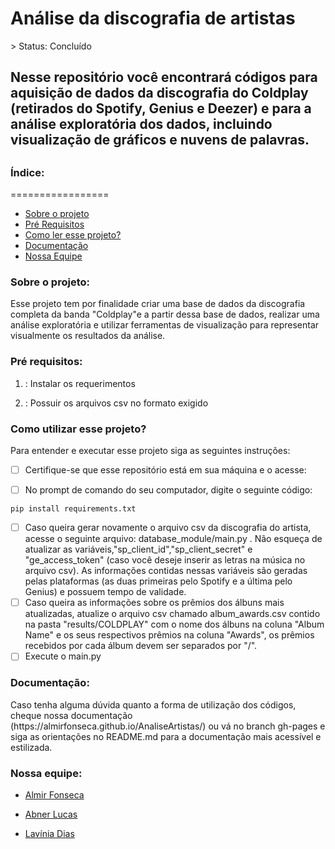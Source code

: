 <h1>Análise da discografia de artistas</h1>
> Status: Concluído

<h2>Nesse repositório você encontrará códigos para aquisição de dados da discografia do Coldplay (retirados do Spotify, Genius e Deezer) e para a análise exploratória dos dados, incluindo visualização de gráficos e nuvens de palavras. <h2>

<h3>Índice:</h3>
=================

   * [Sobre o projeto](#sobre)
   * [Pré Requisitos](#pre-requisitos)
   * [Como ler esse projeto?](#como-ler)
   * [Documentação](#documentacao)
   * [Nossa Equipe](#equipe)


<h3 id=sobre>Sobre o projeto:</h3>

  Esse projeto tem por finalidade criar uma base de dados da discografia completa da banda "Coldplay"e a partir dessa base de dados, realizar uma análise exploratória e utilizar ferramentas de visualização para representar visualmente os resultados da análise.


<h3 id=pre-requisitos>Pré requisitos:</h3>

1. : Instalar os requerimentos

2. : Possuir os arquivos csv no formato exigido
  

<h3 id=como-ler>Como utilizar esse projeto?</h3>
Para entender e executar esse projeto siga as seguintes instruções:
 
- [ ] Certifique-se que esse repositório está em sua máquina e o acesse:


- [ ] No prompt de comando do seu computador, digite o seguinte código:

```
pip install requirements.txt
```

- [ ] Caso queira gerar novamente o arquivo csv da discografia do artista, acesse o seguinte arquivo: database_module/main.py . Não esqueça de atualizar as variáveis,"sp_client_id","sp_client_secret" e "ge_access_token" (caso você deseje inserir as letras na música no arquivo csv). As informações contidas nessas variáveis são geradas pelas plataformas (as duas primeiras pelo Spotify e a última pelo Genius) e possuem tempo de validade.
- [ ] Caso queira as informações sobre os prêmios dos álbuns mais atualizadas, atualize o arquivo csv chamado album_awards.csv contido na pasta "results/COLDPLAY" com o nome dos álbuns na coluna "Album Name" e os seus respectivos prêmios na coluna "Awards", os prêmios recebidos por cada álbum devem ser separados por "/". 
- [ ] Execute o main.py
  
<h3 id=documentacao>Documentação:</h3>
  Caso tenha alguma dúvida quanto a forma de utilização dos códigos, cheque nossa documentação (https://almirfonseca.github.io/AnaliseArtistas/) ou vá no branch gh-pages e siga as orientações no README.md para a documentação mais acessível e estilizada.

  
  <h3 id=equipe>Nossa equipe:</h3>
  
  * [Almir Fonseca](https://github.com/AlmirFonseca)
  
  * [Abner Lucas](https://github.com/AbPCV)
   
  * [Lavínia Dias](https://github.com/LaviniaSD)
  

